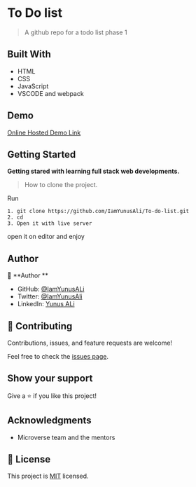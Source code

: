 # To Do list

> A github repo for a todo list phase 1

## Built With

- HTML
- CSS
- JavaScript
- VSCODE and webpack

## Demo

[Online Hosted Demo Link](https://iamyunusali.github.io/To-do-list/)

## Getting Started

**Getting stared with learning full stack web developments.**

> How to clone the project.

Run

```
1. git clone https://github.com/IamYunusAli/To-do-list.git
2. cd
3. Open it with live server
```

open it on editor and enjoy

## Author

👤 **Author **

- GitHub: [@IamYunusALi](https://github.com/iamyunusali)
- Twitter: [@IamYunusAli](https://twitter.com/iamyunusali)
- LinkedIn: [Yunus ALi](https://linkedin.com/in/iamyunusali)

## 🤝 Contributing

Contributions, issues, and feature requests are welcome!

Feel free to check the [issues page](../../issues/).

## Show your support

Give a ⭐️ if you like this project!

## Acknowledgments

- Microverse team and the mentors

## 📝 License

This project is [MIT](./MIT.md) licensed.
